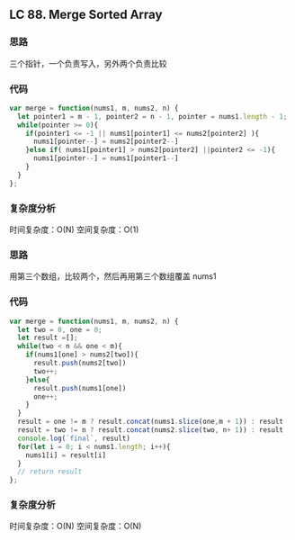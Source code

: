 ## LC 88. Merge Sorted Array

### 思路

三个指针，一个负责写入，另外两个负责比较

### 代码

```JavaScript
var merge = function(nums1, m, nums2, n) {
  let pointer1 = m - 1, pointer2 = n - 1, pointer = nums1.length - 1;
  while(pointer >= 0){
    if(pointer1 <= -1 || nums1[pointer1] <= nums2[pointer2] ){
      nums1[pointer--] = nums2[pointer2--]
    }else if( nums1[pointer1] > nums2[pointer2] ||pointer2 <= -1){
      nums1[pointer--] = nums1[pointer1--]
    }
  }
};

```

### 复杂度分析

时间复杂度：O(N)
空间复杂度：O(1)

### 思路

用第三个数组，比较两个，然后再用第三个数组覆盖 nums1

### 代码

```JavaScript
var merge = function(nums1, m, nums2, n) {
  let two = 0, one = 0;
  let result =[];
  while(two < n && one < m){
    if(nums1[one] > nums2[two]){
      result.push(nums2[two])
      two++;
    }else{
      result.push(nums1[one])
      one++;
    }
  }
  result = one != m ? result.concat(nums1.slice(one,m + 1)) : result
  result = two != n ? result.concat(nums2.slice(two, n+ 1)) : result
  console.log(`final`, result)
  for(let i = 0; i < nums1.length; i++){
    nums1[i] = result[i]
  }
  // return result
};

```

### 复杂度分析

时间复杂度：O(N)
空间复杂度：O(N)
